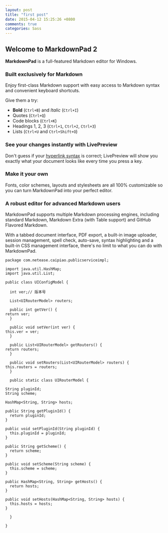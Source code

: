 ```yaml
---
layout: post
title: "first post"
date: 2015-04-12 15:25:26 +0800
comments: true
categories: Sass
---
```

## Welcome to MarkdownPad 2 ##

**MarkdownPad** is a full-featured Markdown editor for Windows.

### Built exclusively for Markdown ###

Enjoy first-class Markdown support with easy access to  Markdown syntax and convenient keyboard shortcuts.

Give them a try:

- **Bold** (`Ctrl+B`) and *Italic* (`Ctrl+I`)
- Quotes (`Ctrl+Q`)
- Code blocks (`Ctrl+K`)
- Headings 1, 2, 3 (`Ctrl+1`, `Ctrl+2`, `Ctrl+3`)
- Lists (`Ctrl+U` and `Ctrl+Shift+O`)

### See your changes instantly with LivePreview ###

Don't guess if your [hyperlink syntax](http://markdownpad.com) is correct; LivePreview will show you exactly what your document looks like every time you press a key.

### Make it your own ###

Fonts, color schemes, layouts and stylesheets are all 100% customizable so you can turn MarkdownPad into your perfect editor.

### A robust editor for advanced Markdown users ###

MarkdownPad supports multiple Markdown processing engines, including standard Markdown, Markdown Extra (with Table support) and GitHub Flavored Markdown.

With a tabbed document interface, PDF export, a built-in image uploader, session management, spell check, auto-save, syntax highlighting and a built-in CSS management interface, there's no limit to what you can do with MarkdownPad.


    package com.netease.caipiao.publicserviceimpl;
    
    import java.util.HashMap;
    import java.util.List;
    
    public class UIConfigModel {
    
      int ver;// 版本号
    
      List<UIRouterModel> routers;
    
      public int getVer() {
    return ver;
      }
    
      public void setVer(int ver) {
    this.ver = ver;
      }
    
      public List<UIRouterModel> getRouters() {
    return routers;
      }
    
      public void setRouters(List<UIRouterModel> routers) {
    this.routers = routers;
      }
    
      public static class UIRouterModel {
    
    String pluginId;
    String scheme;
    
    HashMap<String, String> hosts;
    
    public String getPluginId() {
      return pluginId;
    }
    
    public void setPluginId(String pluginId) {
      this.pluginId = pluginId;
    }
    
    public String getScheme() {
      return scheme;
    }
    
    public void setScheme(String scheme) {
      this.scheme = scheme;
    }
    
    public HashMap<String, String> getHosts() {
      return hosts;
    }
    
    public void setHosts(HashMap<String, String> hosts) {
      this.hosts = hosts;
    }
    
      }
    
    }
